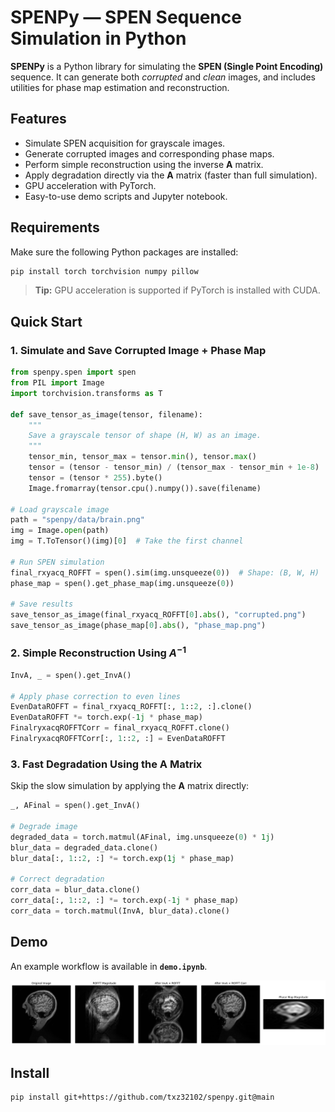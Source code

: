 # **SPENPy — SPEN Sequence Simulation in Python**

**SPENPy** is a Python library for simulating the **SPEN (Single Point Encoding)** sequence.
It can generate both *corrupted* and *clean* images, and includes utilities for phase map estimation and reconstruction.

## **Features**

* Simulate SPEN acquisition for grayscale images.
* Generate corrupted images and corresponding phase maps.
* Perform simple reconstruction using the inverse **A** matrix.
* Apply degradation directly via the **A** matrix (faster than full simulation).
* GPU acceleration with PyTorch.
* Easy-to-use demo scripts and Jupyter notebook.

## **Requirements**

Make sure the following Python packages are installed:

```bash
pip install torch torchvision numpy pillow
```

> **Tip:** GPU acceleration is supported if PyTorch is installed with CUDA.

## **Quick Start**

### **1. Simulate and Save Corrupted Image + Phase Map**

```python
from spenpy.spen import spen
from PIL import Image
import torchvision.transforms as T

def save_tensor_as_image(tensor, filename):
    """
    Save a grayscale tensor of shape (H, W) as an image.
    """
    tensor_min, tensor_max = tensor.min(), tensor.max()
    tensor = (tensor - tensor_min) / (tensor_max - tensor_min + 1e-8)
    tensor = (tensor * 255).byte()
    Image.fromarray(tensor.cpu().numpy()).save(filename)

# Load grayscale image
path = "spenpy/data/brain.png"
img = Image.open(path)
img = T.ToTensor()(img)[0]  # Take the first channel

# Run SPEN simulation
final_rxyacq_ROFFT = spen().sim(img.unsqueeze(0))  # Shape: (B, W, H)
phase_map = spen().get_phase_map(img.unsqueeze(0))

# Save results
save_tensor_as_image(final_rxyacq_ROFFT[0].abs(), "corrupted.png")
save_tensor_as_image(phase_map[0].abs(), "phase_map.png")
```

### **2. Simple Reconstruction Using $A^{-1}$**

```python
InvA, _ = spen().get_InvA()

# Apply phase correction to even lines
EvenDataROFFT = final_rxyacq_ROFFT[:, 1::2, :].clone()
EvenDataROFFT *= torch.exp(-1j * phase_map)
FinalryxacqROFFTCorr = final_rxyacq_ROFFT.clone()
FinalryxacqROFFTCorr[:, 1::2, :] = EvenDataROFFT
```

### **3. Fast Degradation Using the A Matrix**

Skip the slow simulation by applying the **A** matrix directly:

```python
_, AFinal = spen().get_InvA()

# Degrade image
degraded_data = torch.matmul(AFinal, img.unsqueeze(0) * 1j)
blur_data = degraded_data.clone()
blur_data[:, 1::2, :] *= torch.exp(1j * phase_map)

# Correct degradation
corr_data = blur_data.clone()
corr_data[:, 1::2, :] *= torch.exp(-1j * phase_map)
corr_data = torch.matmul(InvA, blur_data).clone()
```

## **Demo**

An example workflow is available in **`demo.ipynb`**.

![SPEN Simulation Example](imgs/sim_example.png)

## **Install**

```bash
pip install git+https://github.com/txz32102/spenpy.git@main
```